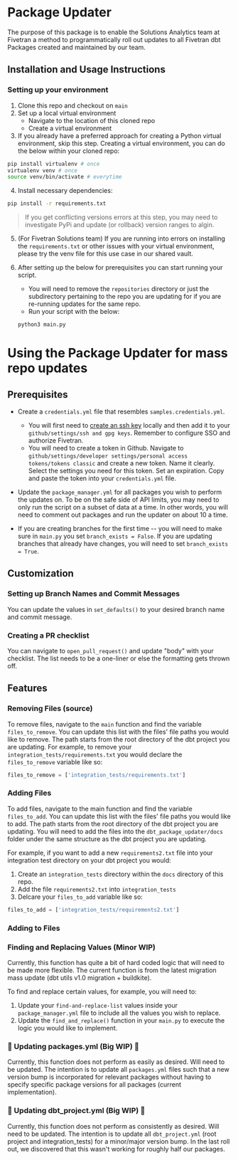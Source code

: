 # Package Updater

The purpose of this package is to enable the Solutions Analytics team at Fivetran a method to programmatically roll out updates to all Fivetran dbt Packages created and maintained by our team.

## Installation and Usage Instructions

### Setting up your environment
1. Clone this repo and checkout on `main`
2. Set up a local virtual environment
    - Navigate to the location of this cloned repo
    - Create a virtual environment
3. If you already have a preferred approach for creating a Python virtual environment, skip this step. Creating a virtual environment, you can do the below within your cloned repo:
```bash
pip install virtualenv # once 
virtualenv venv # once
source venv/bin/activate # everytime
```
4. Install necessary dependencies:
```bash
pip install -r requirements.txt
```

> If you get conflicting versions errors at this step, you may need to investigate PyPi and update (or rollback) version ranges to algin.

5. (For Fivetran Solutions team) If you are running into errors on installing the `requirements.txt` or other issues with your virtual environment, please try the venv file for this use case in our shared vault.

6. After setting up the below for prerequisites you can start running your script.
    - You will need to remove the `repositories` directory or just the subdirectory pertaining to the repo you are updating for if you are re-running updates for the same repo.
    - Run your script with the below:
    ```bash
    python3 main.py 
    ```

# Using the Package Updater for mass repo updates

## Prerequisites 
- Create a `credentials.yml` file that resembles `samples.credentials.yml`.  
    - You will first need to [create an ssh key](https://docs.github.com/en/authentication/connecting-to-github-with-ssh/generating-a-new-ssh-key-and-adding-it-to-the-ssh-agent) locally and then add it to your `github/settings/ssh and gpg keys`. Remember to configure SSO and authorize Fivetran. 
    - You will need to create a token in Github. Navigate to `github/settings/developer settings/personal access tokens/tokens classic` and create a new token. Name it clearly. Select the settings you need for this token. Set an expiration. Copy and paste the token into your `credentials.yml` file.

- Update the `package_manager.yml` for all packages you wish to perform the updates on. To be on the safe side of API limits, you may need to only run the script on a subset of data at a time. In other words, you will need to comment out packages and run the updater on about 10 a time.

- If you are creating branches for the first time -- you will need to make sure in `main.py` you set `branch_exists = False`. If you are updating branches that already have changes, you will need to set `branch_exists = True`. 

## Customization
### Setting up Branch Names and Commit Messages
You can update the values in `set_defaults()` to your desired branch name and commit message. 

### Creating a PR checklist
You can navigate to `open_pull_request()` and update "body" with your checklist. The list needs to be a one-liner or else the formatting gets thrown off.

## Features
### Removing Files (source)
To remove files, navigate to the `main` function and find the variable `files_to_remove`. You can update this list with the files' file paths you would like to remove. The path starts from the root directory of the dbt project you are updating. For example, to remove your `integration_tests/requirements.txt` you would declare the `files_to_remove` variable like so:

```python
files_to_remove = ['integration_tests/requirements.txt']
```

### Adding Files
To add files, navigate to the main function and find the variable `files_to_add`. You can update this list with the files' file paths you would like to add. The path starts from the root directory of the dbt project you are updating. You will need to add the files into the `dbt_package_updater/docs` folder under the same structure as the dbt project you are updating. 

For example, if you want to add a new `requirements2.txt` file into your integration test directory on your dbt project you would:

1. Create an `integration_tests` directory within the `docs` directory of this repo. 
2. Add the file `requirements2.txt` into `integration_tests`
3. Delcare your `files_to_add` variable like so:
```python
files_to_add = ['integration_tests/requirements2.txt']
```

### Adding to Files

### Finding and Replacing Values (Minor WIP)
Currently, this function has quite a bit of hard coded logic that will need to be made more flexible. The current function is from the latest migration mass update (dbt utils v1.0 migration + buildkite). 

To find and replace certain values, for example, you will need to:

1. Update your `find-and-replace-list` values inside your `package_manager.yml` file to include all the values you wish to replace. 
2. Update the `find_and_replace()` function in your `main.py` to execute the logic you would like to implement. 

### 🚧 Updating packages.yml (Big WIP) 🚧
Currently, this function does not perform as easily as desired. Will need to be updated. The intention is to update all `packages.yml` files such that a new version bump is incorporated for relevant packages without having to specify specific package versions for all packages (current implementation).

### 🚧 Updating dbt_project.yml (Big WIP) 🚧
Currently, this function does not perform as consistently as desired. Will need to be updated. The intention is to update all `dbt_project.yml` (root project and integration_tests) for a minor/major version bump. In the last roll out, we discovered that this wasn't working for roughly half our packages. 







